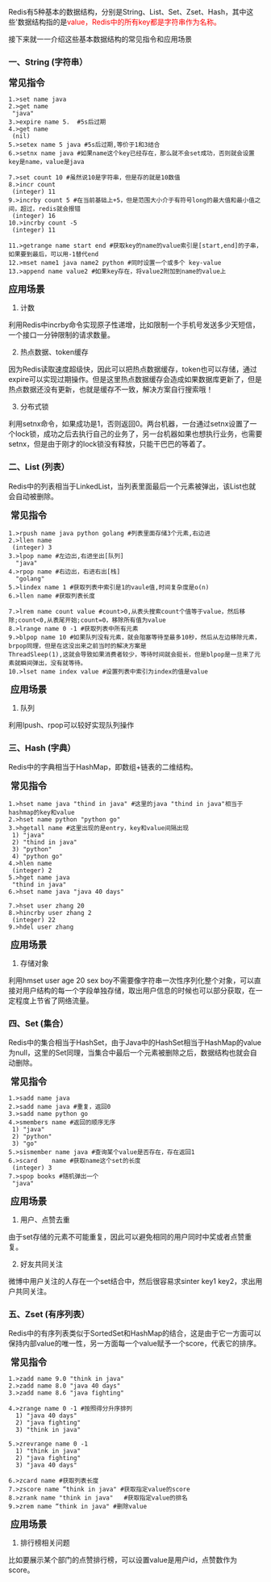 Redis有5种基本的数据结构，分别是String、List、Set、Zset、Hash，其中这些'数据结构指的是<font color=red>value，Redis中的所有key都是字符串作为名称。</font>

接下来就一一介绍这些基本数据结构的常见指令和应用场景

### 一、String (字符串）

<font size=4>**常见指令**</font>

```
1.>set name java
2.>get name 
 "java"
3.>expire name 5.  #5s后过期
4.>get name 
 (nil)
5.>setex name 5 java #5s后过期,等价于1和3结合
6.>setnx name java #如果name这个key已经存在，那么就不会set成功，否则就会设置key是name，value是java

7.>set count 10 #虽然说10是字符串，但是存的就是10数值
8.>incr count
 (integer) 11
9.>incrby count 5 #在当前基础上+5，但是范围大小介于有符号long的最大值和最小值之间，超过，redis就会报错
 (integer) 16
10.>incrby count -5
 (integer) 11
	
11.>getrange name start end #获取key的name的value索引是[start,end]的子串，如果要到最后，可以用-1替代end
12.>mset name1 java name2 python #同时设置一个或多个 key-value
13.>append name value2 #如果key存在，将value2附加到name的value上
```

<font size=4>**应用场景**</font>

1. 计数

利用Redis中incrby命令实现原子性递增，比如限制一个手机号发送多少天短信，一个接口一分钟限制的请求数量。

2. 热点数据、token缓存

因为Redis读取速度超级快，因此可以把热点数据缓存，token也可以存储，通过expire可以实现过期操作。但是这里热点数据缓存会造成如果数据库更新了，但是热点数据还没有更新，也就是缓存不一致，解决方案自行搜索哦！

3. 分布式锁

利用setnx命令，如果成功是1，否则返回0。两台机器，一台通过setnx设置了一个lock锁，成功之后去执行自己的业务了，另一台机器如果也想执行业务，也需要setnx，但是由于刚才的lock锁没有释放，只能干巴巴的等着了。

### 二、List (列表）

Redis中的列表相当于LinkedList，当列表里面最后一个元素被弹出，该List也就会自动被删除。

​	<font size=4>**常见指令**</font>

```
1.>rpush name java python golang #列表里面存储3个元素,右边进
2.>llen name
 (integer) 3
3.>lpop name #左边出,右进坐出[队列]
  "java"
4.>rpop name #右边出，右进右出[栈]
  "golang"
5.>lindex name 1 #获取列表中索引是1的vaule值,时间复杂度是o(n)
6.>llen name #获取列表长度

7.>lrem name count value #count>0,从表头搜索count个值等于value，然后移除;count<0,从表尾开始;count=0，移除所有值为value
8.>lrange name 0 -1 #获取列表中所有元素
9.>blpop name 10 #如果队列没有元素，就会阻塞等待至最多10秒，然后从左边移除元素，brpop同理，但是在这没出来之前当时的解决方案是
ThreadSleep(1),这就会导致如果消费者较少，等待时间就会挺长，但是blpop是一旦来了元素就瞬间弹出，没有就等待。
10.>lset name index value #设置列表中索引为index的值是value
```

​	<font size=4>**应用场景**</font>

1. 队列

利用lpush、rpop可以较好实现队列操作

### 三、Hash (字典）

Redis中的字典相当于HashMap，即数组+链表的二维结构。

​	<font size=4>**常见指令**</font>

```
1.>hset name java "thind in java" #这里的java "thind in java"相当于hashmap的key和value
2.>hset name python "python go"
3.>hgetall name #这里出现的是entry，key和value间隔出现
 1) "java"
 2) "thind in java"
 3) "python"
 4) "python go"
4.>hlen name
 (integer) 2
5.>hget name java 
 "thind in java"
6.>hset name java "java 40 days"

7.>hset user zhang 20
8.>hincrby user zhang 2
 (integer) 22
9.>hdel user zhang
```

​	<font size=4>**应用场景**</font>

1. 存储对象

利用hmset user age 20 sex boy不需要像字符串一次性序列化整个对象，可以直接对用户结构的每一个字段单独存储，取出用户信息的时候也可以部分获取，在一定程度上节省了网络流量。

### 四、Set (集合）

Redis中的集合相当于HashSet，由于Java中的HashSet相当于HashMap的value为null，这里的Set同理，当集合中最后一个元素被删除之后，数据结构也就会自动删除。

​	<font size=4>**常见指令**</font>

```
1.>sadd name java
2.>sadd name java #重复，返回0
3.>sadd name python go
4.>smembers name #返回的顺序无序
 1) "java"
 2) "python"
 3) "go"
5.>sismember name java #查询某个value是否存在，存在返回1
6.>scard	name #获取name这个set的长度
 (integer) 3
7.>spop books #随机弹出一个
 "java"
```

​	<font size=4>**应用场景**</font>

1. 用户、点赞去重

由于set存储的元素不可能重复，因此可以避免相同的用户同时中奖或者点赞重复。

2. 好友共同关注

微博中用户关注的人存在一个set结合中，然后很容易求sinter key1 key2，求出用户共同关注。

### 五、Zset (有序列表）

Redis中的有序列表类似于SortedSet和HashMap的结合，这是由于它一方面可以保持内部value的唯一性，另一方面每一个value赋予一个score，代表它的排序。

​	<font size=4>**常见指令**</font>

```
1.>zadd name 9.0 "think in java"
2.>zadd name 8.0 "java 40 days"
3.>zadd name 8.6 "java fighting"

4.>zrange name 0 -1 #按照得分升序排列
  1) "java 40 days"
  2) "java fighting"
  3) "think in java"

5.>zrevrange name 0 -1
  1) "think in java"
  2) "java fighting"
  3) "java 40 days"

6.>zcard name #获取列表长度
7.>zscore name “think in java" #获取指定value的score
8.>zrank name "think in java"	#获取指定value的排名
9.>zrem name “think in java" #删除value
```

​	<font size=4>**应用场景**</font>

1. 排行榜相关问题

比如要展示某个部门的点赞排行榜，可以设置value是用户id，点赞数作为score。
